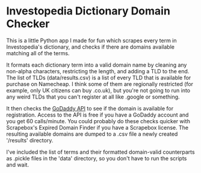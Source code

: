 # Investopedia Dictionary Domain Checker
This is a little Python app I made for fun which scrapes every term in Investopedia's dictionary, and checks if there are domains available matching all of the terms.

It formats each dictionary term into a valid domain name by cleaning any non-alpha characters, restricting the length, and adding a TLD to the end. The list of TLDs (data/results.csv) is a list of every TLD that is available for purchase on Namecheap. I think some of them are regionally restricted (for example, only UK citizens can buy .co.uk), but you're not going to run into any weird TLDs that you can't register at all like .google or something.

It then checks the [GoDaddy API](https://developer.godaddy.com/) to see if the domain is available for registration. Access to the API is free if you have a GoDaddy account and you get 60 calls/minute. You could probably do these checks quicker with Scrapebox's Expired Domain Finder if you have a Scrapebox license. The resulting available domains are dumped to a .csv file a newly created '/results' directory.

I've included the list of terms and their formatted domain-valid counterparts as .pickle files in the 'data' directory, so you don't have to run the scripts and wait.
